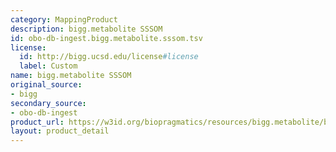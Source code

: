 ```yaml
---
category: MappingProduct
description: bigg.metabolite SSSOM
id: obo-db-ingest.bigg.metabolite.sssom.tsv
license:
  id: http://bigg.ucsd.edu/license#license
  label: Custom
name: bigg.metabolite SSSOM
original_source:
- bigg
secondary_source:
- obo-db-ingest
product_url: https://w3id.org/biopragmatics/resources/bigg.metabolite/bigg.metabolite.sssom.tsv
layout: product_detail
---
```

